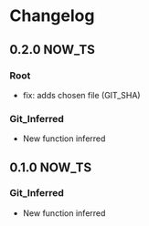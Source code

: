 # Changelog

## 0.2.0 NOW_TS

### __Root__
- fix: adds chosen file (GIT_SHA)

### Git_Inferred
- New function inferred


## 0.1.0 NOW_TS

### Git_Inferred
- New function inferred
